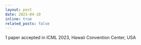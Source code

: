 ```yaml
---
layout: post
date: 2023-04-10
inline: true
related_posts: false
---
```


1 paper accepted in ICML 2023, Hawaii Convention Center, USA
